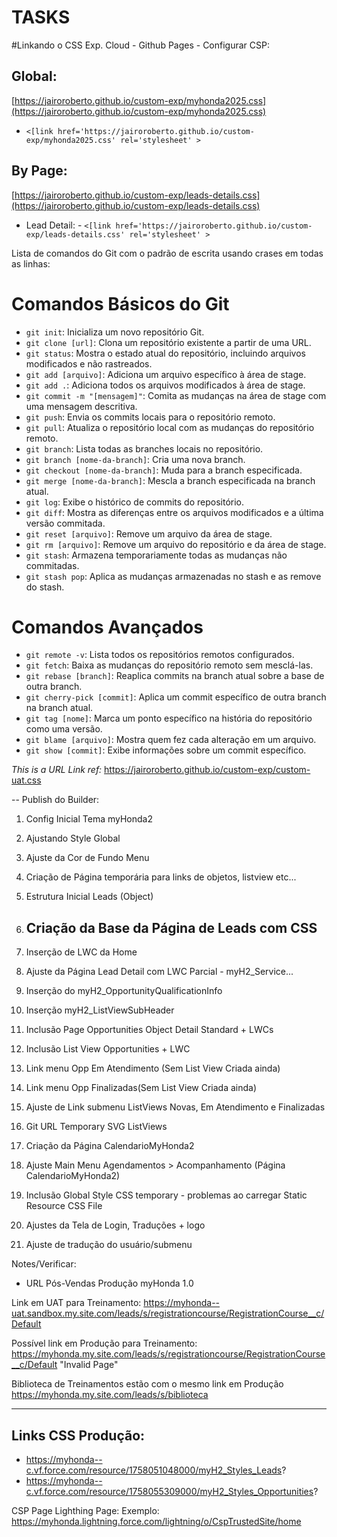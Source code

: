 # TASKS

#Linkando o CSS Exp. Cloud - Github Pages - Configurar CSP:

## Global:

[https://jairoroberto.github.io/custom-exp/myhonda2025.css](https://jairoroberto.github.io/custom-exp/myhonda2025.css)

- `<[link href='https://jairoroberto.github.io/custom-exp/myhonda2025.css' rel='stylesheet' >`

## By Page:

[https://jairoroberto.github.io/custom-exp/leads-details.css](https://jairoroberto.github.io/custom-exp/leads-details.css)

- Lead Detail: - `<[link href='https://jairoroberto.github.io/custom-exp/leads-details.css' rel='stylesheet' >`

Lista de comandos do Git com o padrão de escrita usando crases em todas as linhas:

# Comandos Básicos do Git

- `git init`: Inicializa um novo repositório Git.
- `git clone [url]`: Clona um repositório existente a partir de uma URL.
- `git status`: Mostra o estado atual do repositório, incluindo arquivos modificados e não rastreados.
- `git add [arquivo]`: Adiciona um arquivo específico à área de stage.
- `git add .`: Adiciona todos os arquivos modificados à área de stage.
- `git commit -m "[mensagem]"`: Comita as mudanças na área de stage com uma mensagem descritiva.
- `git push`: Envia os commits locais para o repositório remoto.
- `git pull`: Atualiza o repositório local com as mudanças do repositório remoto.
- `git branch`: Lista todas as branches locais no repositório.
- `git branch [nome-da-branch]`: Cria uma nova branch.
- `git checkout [nome-da-branch]`: Muda para a branch especificada.
- `git merge [nome-da-branch]`: Mescla a branch especificada na branch atual.
- `git log`: Exibe o histórico de commits do repositório.
- `git diff`: Mostra as diferenças entre os arquivos modificados e a última versão commitada.
- `git reset [arquivo]`: Remove um arquivo da área de stage.
- `git rm [arquivo]`: Remove um arquivo do repositório e da área de stage.
- `git stash`: Armazena temporariamente todas as mudanças não commitadas.
- `git stash pop`: Aplica as mudanças armazenadas no stash e as remove do stash.

# Comandos Avançados

- `git remote -v`: Lista todos os repositórios remotos configurados.
- `git fetch`: Baixa as mudanças do repositório remoto sem mesclá-las.
- `git rebase [branch]`: Reaplica commits na branch atual sobre a base de outra branch.
- `git cherry-pick [commit]`: Aplica um commit específico de outra branch na branch atual.
- `git tag [nome]`: Marca um ponto específico na história do repositório como uma versão.
- `git blame [arquivo]`: Mostra quem fez cada alteração em um arquivo.
- `git show [commit]`: Exibe informações sobre um commit específico.

_This is a URL Link ref:_
https://jairoroberto.github.io/custom-exp/custom-uat.css

--
Publish do Builder:

1. Config Inicial Tema myHonda2
2. Ajustando Style Global
3. Ajuste da Cor de Fundo Menu
4. Criação de Página temporária para links de objetos, listview etc...
5. Estrutura Inicial Leads (Object)
6. ## Criação da Base da Página de Leads com CSS
7. Inserção de LWC da Home
8. Ajuste da Página Lead Detail com LWC Parcial - myH2_Service...
9. Inserção do myH2_OpportunityQualificationInfo
10. Inserção myH2_ListViewSubHeader
11. Inclusão Page Opportunities Object Detail Standard + LWCs
12. Inclusão List View Opportunities + LWC
13. Link menu Opp Em Atendimento (Sem List View Criada ainda)
14. Link menu Opp Finalizadas(Sem List View Criada ainda)
15. Ajuste de Link submenu ListViews Novas, Em Atendimento e Finalizadas

16. Git URL Temporary SVG ListViews
17. Criação da Página CalendarioMyHonda2
18. Ajuste Main Menu Agendamentos > Acompanhamento (Página CalendarioMyHonda2)
19. Inclusão Global Style CSS temporary - problemas ao carregar Static Resource CSS File

20. Ajustes da Tela de Login, Traduções + logo
21. Ajuste de tradução do usuário/submenu




Notes/Verificar:

- URL Pós-Vendas Produção myHonda 1.0

Link em UAT para Treinamento:
https://myhonda--uat.sandbox.my.site.com/leads/s/registrationcourse/RegistrationCourse__c/Default

Possível link em Produção para Treinamento:
https://myhonda.my.site.com/leads/s/registrationcourse/RegistrationCourse__c/Default
"Invalid Page"

Biblioteca de Treinamentos estão com o mesmo link em Produção
https://myhonda.my.site.com/leads/s/biblioteca

---

## Links CSS Produção:

- https://myhonda--c.vf.force.com/resource/1758051048000/myH2_Styles_Leads?
- https://myhonda--c.vf.force.com/resource/1758055309000/myH2_Styles_Opportunities?

CSP Page Lighthing Page:
Exemplo: https://myhonda.lightning.force.com/lightning/o/CspTrustedSite/home
